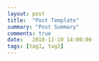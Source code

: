 ```yaml
---
layout: post
title:  "Post Template"
summary: "Post Summary"
comments: true
date:   2018-11-10 14:00:00
tags: [tag1, tag2]
---
```

